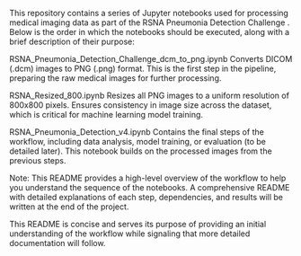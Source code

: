 This repository contains a series of Jupyter notebooks used for processing medical imaging data as part of the RSNA Pneumonia Detection Challenge . Below is the order in which the notebooks should be executed, along with a brief description of their purpose:

RSNA_Pneumonia_Detection_Challenge_dcm_to_png.ipynb
Converts DICOM (.dcm) images to PNG (.png) format.
This is the first step in the pipeline, preparing the raw medical images for further processing.

RSNA_Resized_800.ipynb
Resizes all PNG images to a uniform resolution of 800x800 pixels.
Ensures consistency in image size across the dataset, which is critical for machine learning model training.

RSNA_Pneumonia_Detection_v4.ipynb
Contains the final steps of the workflow, including data analysis, model training, or evaluation (to be detailed later).
This notebook builds on the processed images from the previous steps.

Note:
This README provides a high-level overview of the workflow to help you understand the sequence of the notebooks. A comprehensive README with detailed explanations of each step, dependencies, and results will be written at the end of the project.

This README is concise and serves its purpose of providing an initial understanding of the workflow while signaling that more detailed documentation will follow.
